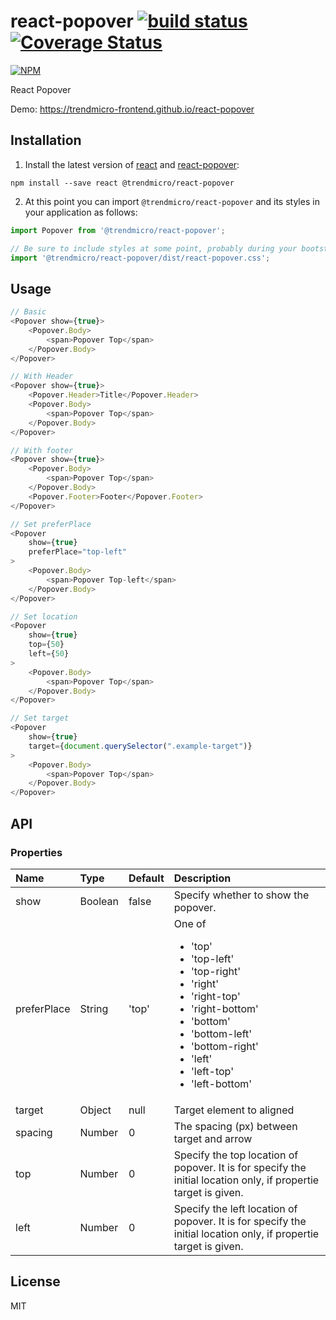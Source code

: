 # react-popover [![build status](https://travis-ci.org/trendmicro-frontend/react-popover.svg?branch=master)](https://travis-ci.org/trendmicro-frontend/react-popover) [![Coverage Status](https://coveralls.io/repos/github/trendmicro-frontend/react-popover/badge.svg?branch=master)](https://coveralls.io/github/trendmicro-frontend/react-popover?branch=master)

[![NPM](https://nodei.co/npm/@trendmicro/react-popover.png?downloads=true&stars=true)](https://nodei.co/npm/@trendmicro/react-popover/)

React Popover

Demo: https://trendmicro-frontend.github.io/react-popover

## Installation

1. Install the latest version of [react](https://github.com/facebook/react) and [react-popover](https://github.com/trendmicro-frontend/react-popover):

  ```
  npm install --save react @trendmicro/react-popover
  ```

2. At this point you can import `@trendmicro/react-popover` and its styles in your application as follows:

  ```js
  import Popover from '@trendmicro/react-popover';

  // Be sure to include styles at some point, probably during your bootstraping
  import '@trendmicro/react-popover/dist/react-popover.css';
  ```

## Usage

```js
// Basic
<Popover show={true}>
    <Popover.Body>
        <span>Popover Top</span>
    </Popover.Body>
</Popover>

// With Header
<Popover show={true}>
    <Popover.Header>Title</Popover.Header>
    <Popover.Body>
        <span>Popover Top</span>
    </Popover.Body>
</Popover>

// With footer
<Popover show={true}>
    <Popover.Body>
        <span>Popover Top</span>
    </Popover.Body>
    <Popover.Footer>Footer</Popover.Footer>
</Popover>

// Set preferPlace
<Popover
    show={true}
    preferPlace="top-left"
>
    <Popover.Body>
        <span>Popover Top-left</span>
    </Popover.Body>
</Popover>

// Set location
<Popover
    show={true}
    top={50}
    left={50}
>
    <Popover.Body>
        <span>Popover Top</span>
    </Popover.Body>
</Popover>

// Set target
<Popover
    show={true}
    target={document.querySelector(".example-target")}
>
    <Popover.Body>
        <span>Popover Top</span>
    </Popover.Body>
</Popover>
```


## API

### Properties

<table>
    <thead>
        <tr>
            <th align="left">Name</th>
            <th align="left">Type</th>
            <th align="left">Default</th>
            <th align="left">Description</th>
        </tr>
    </thead>
    <tbody>
        <tr>
            <td>show</td>
            <td>Boolean</td>
            <td>false</td>
            <td>Specify whether to show the popover.</td>
        </tr>
        <tr>
            <td>preferPlace</td>
            <td>String</td>
            <td>'top'</td>
            <td>
                One of
                <ul>
                    <li>'top'</li>
                    <li>'top-left'</li>
                    <li>'top-right'</li>
                    <li>'right'</li>
                    <li>'right-top'</li>
                    <li>'right-bottom'</li>
                    <li>'bottom'</li>
                    <li>'bottom-left'</li>
                    <li>'bottom-right'</li>
                    <li>'left'</li>
                    <li>'left-top'</li>
                    <li>'left-bottom'</li>
                </ul>
            </td>
        </tr>
        <tr>
            <td>target</td>
            <td>Object</td>
            <td>null</td>
            <td>Target element to aligned</td>
        </tr>
        <tr>
            <td>spacing</td>
            <td>Number</td>
            <td>0</td>
            <td>The spacing (px) between target and arrow</td>
        </tr>
        <tr>
            <td>top</td>
            <td>Number</td>
            <td>0</td>
            <td>Specify the top location of popover. It is for specify the initial location only, if propertie target is given.</td>
        </tr>
        <tr>
            <td>left</td>
            <td>Number</td>
            <td>0</td>
            <td>Specify the left location of popover. It is for specify the initial location only, if propertie target is given.</td>
        </tr>
  </tbody>
</table>

## License

MIT

